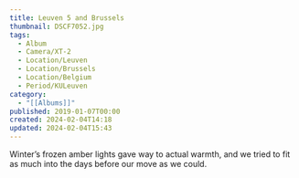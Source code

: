 ```yaml
---
title: Leuven 5 and Brussels
thumbnail: DSCF7052.jpg
tags:
  - Album
  - Camera/XT-2
  - Location/Leuven
  - Location/Brussels
  - Location/Belgium
  - Period/KULeuven
category:
  - "[[Albums]]"
published: 2019-01-07T00:00
created: 2024-02-04T14:18
updated: 2024-02-04T15:43
---
```

Winter’s frozen amber lights gave way to actual warmth, and we tried to fit as much into the days before our move as we could.
